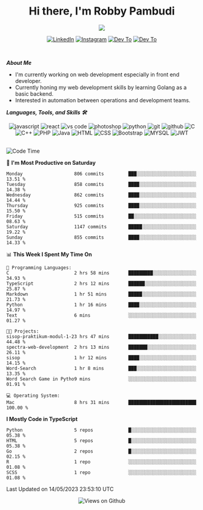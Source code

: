 <div align="center">
   <h1>Hi there, I'm Robby Pambudi </h1>

<img src="https://pronoun.cyou/x/y?subject=He&object=Him&height=20"> 
</div>

<p align='center'>
   <a href="https://www.linkedin.com/in/robbypambudi" target="_blank"><img src="https://img.shields.io/badge/LinkedIn-0077B5?style=for-the-badge&logo=linkedin&logoColor=white" alt="LinkedIn"></a>
   <a href="https://www.instagram.com/robbypambudi" target="_blank"><img src="https://img.shields.io/badge/Instagram-E4405F?style=for-the-badge&logo=instagram&logoColor=white" alt="Instagram"></a>
   <a href="https://dev.to/robbypambudi" target="_blank"><img src="https://img.shields.io/badge/dev.to-0A0A0A?style=for-the-badge&logo=dev.to&logoColor=white" alt="Dev To"></a>
   <a href="https://www.facebook.com/robbyulungpambudi" target="_blank"><img src="https://img.shields.io/badge/Facebook-1877F2?style=for-the-badge&logo=facebook&logoColor=white" alt="Dev To"></a>

</p> <p>
<br>
   
***About Me***
   
- I'm currently working on web development especially in front end developer.
- Currently honing my web development skills by learning Golang as a basic backend.
- Interested in automation between operations and development teams.
 
   
***Languages, Tools, and Skills 🛠***

   <div align="center">
   <img src="https://img.shields.io/badge/JavaScript-F7DF1E?style=for-the-badge&logo=javascript&logoColor=black" alt="javascript" />
      <img src="https://img.shields.io/badge/React-61DAFB?style=for-the-badge&logo=react&logoColor=black" alt="react" />
      <img src="https://img.shields.io/badge/vs%20code-007ACC?style=for-the-badge&logo=visual%20studio%20code&logoColor=white" alt="vs code" />
      <img src="https://img.shields.io/badge/adobe%20photoshop-31A8FF?style=for-the-badge&logo=adobe%20photoshop&logoColor=white" alt="photoshop" />
      <img src="https://img.shields.io/badge/python-3776AB?style=for-the-badge&logo=python&logoColor=white" alt="python" />
      <img src="https://img.shields.io/badge/Git-F05032?style=for-the-badge&logo=git&logoColor=white" alt="git" />
      <img src="https://img.shields.io/badge/GitHub-100000?style=for-the-badge&logo=github&logoColor=white" alt="github" />
      <img src="https://img.shields.io/badge/c-%2300599C.svg?style=for-the-badge&logo=c&logoColor=white" alt="C" />
      <img src="https://img.shields.io/badge/c++-%2300599C.svg?style=for-the-badge&logo=c%2B%2B&logoColor=white" alt="C++" />   
      <img src="https://img.shields.io/badge/PHP-777BB4?style=for-the-badge&logo=php&logoColor=white" alt="PHP" />
      <img src="https://img.shields.io/badge/Java-ED8B00?style=for-the-badge&logo=java&logoColor=white" alt="Java"/>
      <img src="https://img.shields.io/badge/HTML5-E34F26?style=for-the-badge&logo=html5&logoColor=white" alt="HTML" />
      <img src="https://img.shields.io/badge/CSS-239120?&style=for-the-badge&logo=css3&logoColor=white" alt ="CSS" />
      <img src="https://img.shields.io/badge/Bootstrap-563D7C?style=for-the-badge&logo=bootstrap&logoColor=white" alt="Bootstrap" />
      <img src="https://img.shields.io/badge/MySQL-00000F?style=for-the-badge&logo=mysql&logoColor=white" alt="MYSQL" />
      <img src="https://img.shields.io/badge/json%20web%20tokens-323330?style=for-the-badge&logo=json-web-tokens&logoColor=pink" alt="JWT" />
      
   </div><br>
   
<!--START_SECTION:waka-->
![Code Time](http://img.shields.io/badge/Code%20Time-698%20hrs%2031%20mins-blue)

📅 **I'm Most Productive on Saturday** 

```text
Monday                   806 commits         ███░░░░░░░░░░░░░░░░░░░░░░   13.51 % 
Tuesday                  858 commits         ████░░░░░░░░░░░░░░░░░░░░░   14.38 % 
Wednesday                862 commits         ████░░░░░░░░░░░░░░░░░░░░░   14.44 % 
Thursday                 925 commits         ████░░░░░░░░░░░░░░░░░░░░░   15.50 % 
Friday                   515 commits         ██░░░░░░░░░░░░░░░░░░░░░░░   08.63 % 
Saturday                 1147 commits        █████░░░░░░░░░░░░░░░░░░░░   19.22 % 
Sunday                   855 commits         ████░░░░░░░░░░░░░░░░░░░░░   14.33 % 
```


📊 **This Week I Spent My Time On** 

```text
💬 Programming Languages: 
C                        2 hrs 58 mins       █████████░░░░░░░░░░░░░░░░   34.93 % 
TypeScript               2 hrs 12 mins       ██████░░░░░░░░░░░░░░░░░░░   25.87 % 
Markdown                 1 hr 51 mins        █████░░░░░░░░░░░░░░░░░░░░   21.73 % 
Python                   1 hr 16 mins        ████░░░░░░░░░░░░░░░░░░░░░   14.97 % 
Text                     6 mins              ░░░░░░░░░░░░░░░░░░░░░░░░░   01.27 % 

🐱‍💻 Projects: 
sisop-praktikum-modul-1-23 hrs 47 mins       ███████████░░░░░░░░░░░░░░   44.48 % 
spectra-web-development  2 hrs 13 mins       ███████░░░░░░░░░░░░░░░░░░   26.11 % 
sisop                    1 hr 12 mins        ████░░░░░░░░░░░░░░░░░░░░░   14.15 % 
Word-Search              1 hr 8 mins         ███░░░░░░░░░░░░░░░░░░░░░░   13.35 % 
Word Search Game in Pytho9 mins              ░░░░░░░░░░░░░░░░░░░░░░░░░   01.91 % 

💻 Operating System: 
Mac                      8 hrs 31 mins       █████████████████████████   100.00 % 
```

**I Mostly Code in TypeScript** 

```text
Python                   5 repos             █░░░░░░░░░░░░░░░░░░░░░░░░   05.38 % 
HTML                     5 repos             █░░░░░░░░░░░░░░░░░░░░░░░░   05.38 % 
Go                       2 repos             █░░░░░░░░░░░░░░░░░░░░░░░░   02.15 % 
R                        1 repo              ░░░░░░░░░░░░░░░░░░░░░░░░░   01.08 % 
SCSS                     1 repo              ░░░░░░░░░░░░░░░░░░░░░░░░░   01.08 % 
```




 Last Updated on 14/05/2023 23:53:10 UTC
<!--END_SECTION:waka-->

<div align="center">
<img src="https://komarev.com/ghpvc/?username=robbypambudi&color=green" alt="Views on Github" />
</div>

